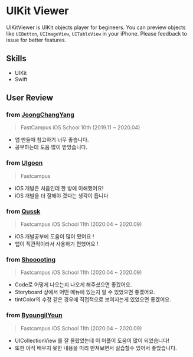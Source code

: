 # UIKit Viewer

UIKitViewer is UIKit objects player for begineers. You can preview objects like `UIButton`, `UIImageView`, `UITableView` in your iPhone. Please feedback to issue for better features.

## Skills

- UIKit
- Swift

## User Review

### from [JoongChangYang](https://github.com/JoongChangYang)

> FastCampus iOS School 10th (2019.11 ~ 2020.04)

- 앱 만들때 참고하기 너무 좋습니다.
- 공부하는데 도움 많이 받았습니다.

### from [Ulgoon](https://github.com/ulgoon)

> Fastcampus

- iOS 개발은 처음인데 한 방에 이해했어요!
- iOS 개발을 더 잘해야 겠다는 생각이 듭니다

### from [Qussk](https://github.com/Qussk)

> Fastcampus iOS School 11th (2020.04 ~ 2020.09)

- iOS 개발공부에 도움이 많이 됐어요 !
- 앱이 직관적이라서 사용하기 편했어요 ! 

### from [Shooooting](https://github.com/shooooting)

> Fastcampus iOS School 11th (2020.04 ~ 2020.09)

- Code로 어떻게 나오는지 나오게 해주셨으면 좋겠어요.
- Storyboard 상에서 어떤 메뉴에 있는지 알 수 있었으면 좋겠어요.
- tintColor의 수정 같은 경우에 직접적으로 보여지는게 있었으면 좋겠어요.

### from [ByoungilYoun](https://github.com/ByoungilYoun)  

> Fastcampus iOS School 11th (2020.04 ~ 2020.09)

- UICollectionView 를 잘 몰랐었는데 이 어플이 도움이 많이 되었습니다!
- 또한 아직 배우지 못한 내용을 미리 만져보면서 실습할수 있어서 좋았습니다.
